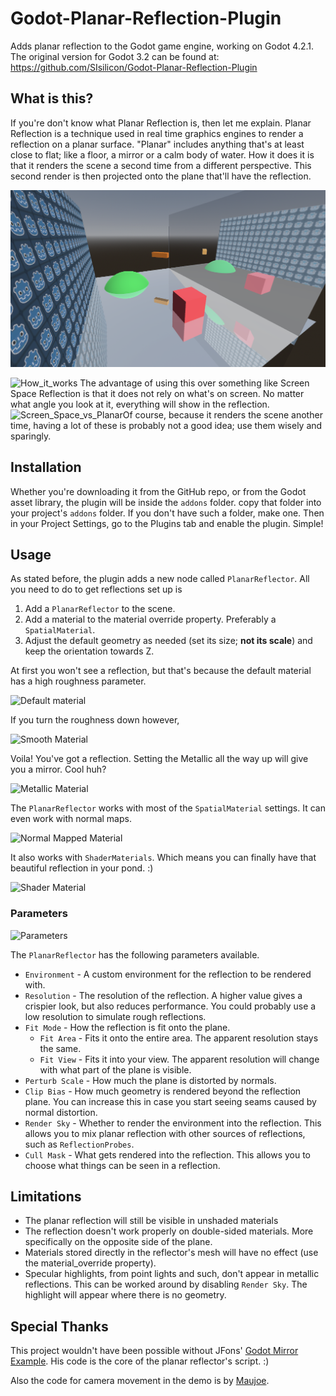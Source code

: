 # Godot-Planar-Reflection-Plugin

Adds planar reflection to the Godot game engine, working on Godot 4.2.1. 
The original version for Godot 3.2 can be found at: https://github.com/SIsilicon/Godot-Planar-Reflection-Plugin

## What is this?
If you're don't know what Planar Reflection is, then let me explain. Planar Reflection is a technique used in real time graphics engines to render a reflection on a planar surface. "Planar" includes anything that's at least close to flat; like a floor, a mirror or a calm body of water. How it does it is that it renders the scene a second time from a different perspective. This second render is then projected onto the plane that'll have the reflection.

![Current state](pictures/Planar_Updated.png)

![How_it_works](pictures/How_it_works.png) The advantage of using this over something like Screen Space Reflection is that it does not rely on what's on screen. No matter what angle you look at it, everything will show in the reflection.
![Screen_Space_vs_Planar](pictures/Screen_Space_vs_Planar.png)Of course, because it renders the scene another time, having a lot of these is probably not a good idea; use them wisely and sparingly.

## Installation

Whether you're downloading it from the GitHub repo, or from the Godot asset library, the plugin will be inside the `addons` folder. copy that folder into your project's `addons` folder. If you don't have such a folder, make one.
Then in your Project Settings, go to the Plugins tab and enable the plugin. Simple!

## Usage

As stated before, the plugin adds a new node called `PlanarReflector`. All you need to do to get reflections set up is

1. Add a `PlanarReflector` to the scene.
2. Add a material to the material override property. Preferably a `SpatialMaterial`.
3. Adjust the default geometry as needed (set its size; **not its scale**) and keep the orientation towards Z. 

At first you won't see a reflection, but that's because the default material has a high roughness parameter.

![Default material](pictures/Default_Material.png)

If you turn the roughness down however,

![Smooth Material](pictures/Smooth_Material.png)

Voila! You've got a reflection. Setting the Metallic all the way up will give you a mirror. Cool huh?

![Metallic Material](pictures/Metallic_Material.png)

The `PlanarReflector` works with most of the `SpatialMaterial` settings. It can even work with normal maps.

![Normal Mapped Material](pictures/Normal_Mapped_Material.png)

It also works with `ShaderMaterials`. Which means you can finally have that beautiful reflection in your pond. :)

![Shader Material](pictures/Shader_Material.png)

### Parameters

![Parameters](pictures/Parameters.png)

The `PlanarReflector` has the following parameters available.

* `Environment` - A custom environment for the reflection to be rendered with.
* `Resolution` - The resolution of the reflection. A higher value gives a crispier look, but also reduces performance. You could probably use a low resolution to simulate rough reflections.
* `Fit Mode` - How the reflection is fit onto the plane.
  * `Fit Area` - Fits it onto the entire area. The apparent resolution stays the same.
  * `Fit View` - Fits it into your view. The apparent resolution will change with what part of the plane is visible.
* `Perturb Scale` - How much the plane is distorted by normals.
* `Clip Bias` - How much geometry is rendered beyond the reflection plane. You can increase this in case you start seeing seams caused by normal distortion.
* `Render Sky` - Whether to render the environment into the reflection. This allows you to mix planar reflection with other sources of reflections, such as `ReflectionProbes`.
* `Cull Mask` - What gets rendered into the reflection. This allows you to choose what things can be seen in a reflection.

## Limitations

* The planar reflection will still be visible in unshaded materials
* The reflection doesn't work properly on double-sided materials. More specifically on the opposite side of the plane.
* Materials stored directly in the reflector's mesh will have no effect (use the material_override property).
* Specular highlights, from point lights and such, don't appear in metallic reflections. This can be worked around by disabling `Render Sky`. The highlight will appear where there is no geometry.

## Special Thanks

This project wouldn't have been possible without JFons' [Godot Mirror Example](https://github.com/JFonS/godot-mirror-example). His code is the core of the planar reflector's script. :)

Also the code for camera movement in the demo is by [Maujoe](https://github.com/Maujoe/godot-camera-control).
